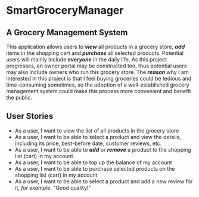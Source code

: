 # SmartGroceryManager

## A Grocery Management System

This application allows users to ***view*** all products in a grocery store, ***add*** items in the shopping cart and ***purchase*** all selected products. Potential users will mainly include ***everyone*** in the daily life. As this project progresses, an owner portal may be constructed too, thus potential users may also include owners who run this grocery store. The ***reason*** why I am interested in this project is that I feel buying groceries could be tedious and time-consuming sometimes, so the adoption of a well-established grocery management system could make this process more convenient and benefit the public.    <br>



## User Stories

- As a user, I want to view the list of all products in the grocery store
- As a user, I want to be able to select a product and view the details, including its price, best-before date, customer reviews, etc.
- As a user, I want to be able to ***add*** or ***remove*** a product to the shopping list (cart) in my account
- As a user, I want to be able to top up the balance of my account
- As a user, I want to be able to purchase selected products on the shopping list (cart) in my account
- As a user, I want to be able to select a product and add a new review for it, *for example*, "Good quality!"